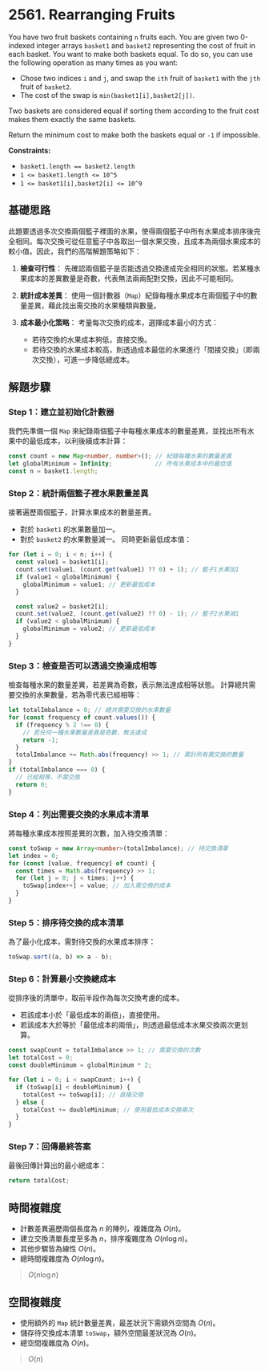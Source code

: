 # 2561. Rearranging Fruits

You have two fruit baskets containing `n` fruits each. 
You are given two 0-indexed integer arrays `basket1` and `basket2` representing the cost of fruit in each basket. 
You want to make both baskets equal. 
To do so, you can use the following operation as many times as you want:

- Chose two indices `i` and `j`, and swap the `ith` fruit of `basket1` with the `jth` fruit of `basket2`.
- The cost of the swap is `min(basket1[i],basket2[j])`.

Two baskets are considered equal if sorting them according to the fruit cost makes them exactly the same baskets.

Return the minimum cost to make both the baskets equal or `-1` if impossible.

**Constraints:**

- `basket1.length == basket2.length`
- `1 <= basket1.length <= 10^5`
- `1 <= basket1[i],basket2[i] <= 10^9`

## 基礎思路

此題要透過多次交換兩個籃子裡面的水果，使得兩個籃子中所有水果成本排序後完全相同。每次交換可從任意籃子中各取出一個水果交換，且成本為兩個水果成本的較小值。因此，我們的高階解題策略如下：

1. **檢查可行性**：
   先確認兩個籃子是否能透過交換達成完全相同的狀態。若某種水果成本的差異數量是奇數，代表無法兩兩配對交換，因此不可能相同。

2. **統計成本差異**：
   使用一個計數器（`Map`）紀錄每種水果成本在兩個籃子中的數量差異，藉此找出需交換的水果種類與數量。

3. **成本最小化策略**：
   考量每次交換的成本，選擇成本最小的方式：

   - 若待交換的水果成本夠低，直接交換。
   - 若待交換的水果成本較高，則透過成本最低的水果進行「間接交換」（即兩次交換），可進一步降低總成本。

## 解題步驟

### Step 1：建立並初始化計數器

我們先準備一個 `Map` 來紀錄兩個籃子中每種水果成本的數量差異，並找出所有水果中的最低成本，以利後續成本計算：

```typescript
const count = new Map<number, number>(); // 紀錄每種水果的數量差異
let globalMinimum = Infinity;            // 所有水果成本中的最低值
const n = basket1.length;
```

### Step 2：統計兩個籃子裡水果數量差異

接著遍歷兩個籃子，計算水果成本的數量差異。

- 對於 `basket1` 的水果數量加一。
- 對於 `basket2` 的水果數量減一。
  同時更新最低成本值：

```typescript
for (let i = 0; i < n; i++) {
  const value1 = basket1[i];
  count.set(value1, (count.get(value1) ?? 0) + 1); // 籃子1水果加1
  if (value1 < globalMinimum) {
    globalMinimum = value1; // 更新最低成本
  }

  const value2 = basket2[i];
  count.set(value2, (count.get(value2) ?? 0) - 1); // 籃子2水果減1
  if (value2 < globalMinimum) {
    globalMinimum = value2; // 更新最低成本
  }
}
```

### Step 3：檢查是否可以透過交換達成相等

檢查每種水果的數量差異，若差異為奇數，表示無法達成相等狀態。
計算總共需要交換的水果數量，若為零代表已經相等：

```typescript
let totalImbalance = 0; // 總共需要交換的水果數量
for (const frequency of count.values()) {
  if (frequency % 2 !== 0) {
    // 若任何一種水果數量差異是奇數，無法達成
    return -1;
  }
  totalImbalance += Math.abs(frequency) >> 1; // 累計所有需交換的數量
}
if (totalImbalance === 0) {
  // 已經相等，不需交換
  return 0;
}
```

### Step 4：列出需要交換的水果成本清單

將每種水果成本按照差異的次數，加入待交換清單：

```typescript
const toSwap = new Array<number>(totalImbalance); // 待交換清單
let index = 0;
for (const [value, frequency] of count) {
  const times = Math.abs(frequency) >> 1;
  for (let j = 0; j < times; j++) {
    toSwap[index++] = value; // 加入需交換的成本
  }
}
```

### Step 5：排序待交換的成本清單

為了最小化成本，需對待交換的水果成本排序：

```typescript
toSwap.sort((a, b) => a - b);
```

### Step 6：計算最小交換總成本

從排序後的清單中，取前半段作為每次交換考慮的成本。

- 若該成本小於「最低成本的兩倍」，直接使用。
- 若該成本大於等於「最低成本的兩倍」，則透過最低成本水果交換兩次更划算。

```typescript
const swapCount = totalImbalance >> 1; // 需要交換的次數
let totalCost = 0;
const doubleMinimum = globalMinimum * 2;

for (let i = 0; i < swapCount; i++) {
  if (toSwap[i] < doubleMinimum) {
    totalCost += toSwap[i]; // 直接交換
  } else {
    totalCost += doubleMinimum; // 使用最低成本交換兩次
  }
}
```

### Step 7：回傳最終答案

最後回傳計算出的最小總成本：

```typescript
return totalCost;
```

## 時間複雜度

- 計數差異遍歷兩個長度為 $n$ 的陣列，複雜度為 $O(n)$。
- 建立交換清單長度至多為 $n$，排序複雜度為 $O(n \log n)$。
- 其他步驟皆為線性 $O(n)$。
- 總時間複雜度為 $O(n \log n)$。

> $O(n \log n)$

## 空間複雜度

- 使用額外的 `Map` 統計數量差異，最差狀況下需額外空間為 $O(n)$。
- 儲存待交換成本清單 `toSwap`，額外空間最差狀況為 $O(n)$。
- 總空間複雜度為 $O(n)$。

> $O(n)$
